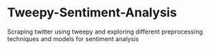 # Tweepy-Sentiment-Analysis
Scraping twitter using tweepy and exploring different preprocessing techniques and models for sentiment analysis

